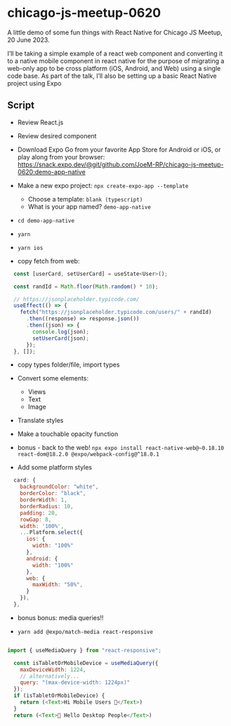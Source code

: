 # chicago-js-meetup-0620

A little demo of some fun things with React Native for Chicago JS Meetup, 20 June 2023.

I’ll be taking a simple example of a react web component and converting it to a native mobile component in react native for the purpose of migrating a web-only app to be cross platform (iOS, Android, and Web) using a single code base. As part of the talk, I’ll also be setting up a basic React Native project using Expo

## Script

- Review React.js

- Review desired component

- Download Expo Go from your favorite App Store for Android or iOS, or play along from your browser: <https://snack.expo.dev/@git/github.com/JoeM-RP/chicago-js-meetup-0620:demo-app-native>

- Make a new expo project: `npx create-expo-app --template`
  - Choose a template: `blank (typescript)`
  - What is your app named? `demo-app-native`

- `cd demo-app-native`
- `yarn`
- `yarn ios`

- copy fetch from web:

```javascript
  const [userCard, setUserCard] = useState<User>();

  const randId = Math.floor(Math.random() * 10);

  // https://jsonplaceholder.typicode.com/
  useEffect(() => {
    fetch("https://jsonplaceholder.typicode.com/users/" + randId)
      .then((response) => response.json())
      .then((json) => {
        console.log(json);
        setUserCard(json);
      });
  }, []);
```

- copy types folder/file, import types

- Convert some elements:
  - Views
  - Text
  - Image

- Translate styles

- Make a touchable opacity function

- bonus - back to the web! `npx expo install react-native-web@~0.18.10 react-dom@18.2.0 @expo/webpack-config@^18.0.1`

- Add some platform styles

```javascript
  card: {
    backgroundColor: "white",
    borderColor: "black",
    borderWidth: 1,
    borderRadius: 10,
    padding: 20,
    rowGap: 8,
    width: '100%',
    ...Platform.select({
      ios: {
        width: "100%"
      },
      android: {
        width: "100%"
      },
      web: {
        maxWidth: "50%",
      }
    }),
  },
```

- bonus bonus: media queries!!

- `yarn add @expo/match-media react-responsive`

```javascript

import { useMediaQuery } from "react-responsive";

  const isTabletOrMobileDevice = useMediaQuery({
    maxDeviceWidth: 1224,
    // alternatively...
    query: "(max-device-width: 1224px)"  
  });
  if (isTabletOrMobileDevice) {
    return (<Text>Hi Mobile Users 👋</Text>)
  }
  return (<Text>👋 Hello Desktop People</Text>)
```
